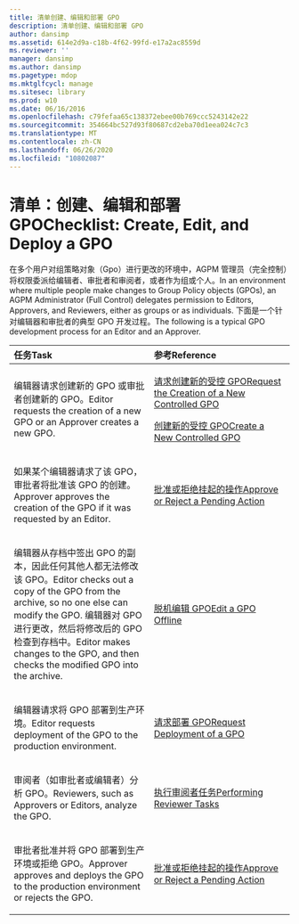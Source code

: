 ```yaml
---
title: 清单创建、编辑和部署 GPO
description: 清单创建、编辑和部署 GPO
author: dansimp
ms.assetid: 614e2d9a-c18b-4f62-99fd-e17a2ac8559d
ms.reviewer: ''
manager: dansimp
ms.author: dansimp
ms.pagetype: mdop
ms.mktglfcycl: manage
ms.sitesec: library
ms.prod: w10
ms.date: 06/16/2016
ms.openlocfilehash: c79fefaa65c138372ebee00b769ccc5243142e22
ms.sourcegitcommit: 354664bc527d93f80687cd2eba70d1eea024c7c3
ms.translationtype: MT
ms.contentlocale: zh-CN
ms.lasthandoff: 06/26/2020
ms.locfileid: "10802087"
---
```

# <span data-ttu-id="4b77f-103">清单：创建、编辑和部署 GPO</span><span class="sxs-lookup"><span data-stu-id="4b77f-103">Checklist: Create, Edit, and Deploy a GPO</span></span>


<span data-ttu-id="4b77f-104">在多个用户对组策略对象（Gpo）进行更改的环境中，AGPM 管理员（完全控制）将权限委派给编辑者、审批者和审阅者，或者作为组或个人。</span><span class="sxs-lookup"><span data-stu-id="4b77f-104">In an environment where multiple people make changes to Group Policy objects (GPOs), an AGPM Administrator (Full Control) delegates permission to Editors, Approvers, and Reviewers, either as groups or as individuals.</span></span> <span data-ttu-id="4b77f-105">下面是一个针对编辑器和审批者的典型 GPO 开发过程。</span><span class="sxs-lookup"><span data-stu-id="4b77f-105">The following is a typical GPO development process for an Editor and an Approver.</span></span>

<table>
<colgroup>
<col width="50%" />
<col width="50%" />
</colgroup>
<thead>
<tr class="header">
<th align="left"><span data-ttu-id="4b77f-106">任务</span><span class="sxs-lookup"><span data-stu-id="4b77f-106">Task</span></span></th>
<th align="left"><span data-ttu-id="4b77f-107">参考</span><span class="sxs-lookup"><span data-stu-id="4b77f-107">Reference</span></span></th>
</tr>
</thead>
<tbody>
<tr class="odd">
<td align="left"><p><span data-ttu-id="4b77f-108">编辑器请求创建新的 GPO 或审批者创建新的 GPO。</span><span class="sxs-lookup"><span data-stu-id="4b77f-108">Editor requests the creation of a new GPO or an Approver creates a new GPO.</span></span></p></td>
<td align="left"><p><a href="request-the-creation-of-a-new-controlled-gpo.md" data-raw-source="[Request the Creation of a New Controlled GPO](request-the-creation-of-a-new-controlled-gpo.md)"><span data-ttu-id="4b77f-109">请求创建新的受控 GPO</span><span class="sxs-lookup"><span data-stu-id="4b77f-109">Request the Creation of a New Controlled GPO</span></span></a></p>
<p><a href="create-a-new-controlled-gpo.md" data-raw-source="[Create a New Controlled GPO](create-a-new-controlled-gpo.md)"><span data-ttu-id="4b77f-110">创建新的受控 GPO</span><span class="sxs-lookup"><span data-stu-id="4b77f-110">Create a New Controlled GPO</span></span></a></p></td>
</tr>
<tr class="even">
<td align="left"><p><span data-ttu-id="4b77f-111">如果某个编辑器请求了该 GPO，审批者将批准该 GPO 的创建。</span><span class="sxs-lookup"><span data-stu-id="4b77f-111">Approver approves the creation of the GPO if it was requested by an Editor.</span></span></p></td>
<td align="left"><p><a href="approve-or-reject-a-pending-action.md" data-raw-source="[Approve or Reject a Pending Action](approve-or-reject-a-pending-action.md)"><span data-ttu-id="4b77f-112">批准或拒绝挂起的操作</span><span class="sxs-lookup"><span data-stu-id="4b77f-112">Approve or Reject a Pending Action</span></span></a></p></td>
</tr>
<tr class="odd">
<td align="left"><p><span data-ttu-id="4b77f-113">编辑器从存档中签出 GPO 的副本，因此任何其他人都无法修改该 GPO。</span><span class="sxs-lookup"><span data-stu-id="4b77f-113">Editor checks out a copy of the GPO from the archive, so no one else can modify the GPO.</span></span> <span data-ttu-id="4b77f-114">编辑器对 GPO 进行更改，然后将修改后的 GPO 检查到存档中。</span><span class="sxs-lookup"><span data-stu-id="4b77f-114">Editor makes changes to the GPO, and then checks the modified GPO into the archive.</span></span></p></td>
<td align="left"><p><a href="edit-a-gpo-offline.md" data-raw-source="[Edit a GPO Offline](edit-a-gpo-offline.md)"><span data-ttu-id="4b77f-115">脱机编辑 GPO</span><span class="sxs-lookup"><span data-stu-id="4b77f-115">Edit a GPO Offline</span></span></a></p></td>
</tr>
<tr class="even">
<td align="left"><p><span data-ttu-id="4b77f-116">编辑器请求将 GPO 部署到生产环境。</span><span class="sxs-lookup"><span data-stu-id="4b77f-116">Editor requests deployment of the GPO to the production environment.</span></span></p></td>
<td align="left"><p><a href="request-deployment-of-a-gpo.md" data-raw-source="[Request Deployment of a GPO](request-deployment-of-a-gpo.md)"><span data-ttu-id="4b77f-117">请求部署 GPO</span><span class="sxs-lookup"><span data-stu-id="4b77f-117">Request Deployment of a GPO</span></span></a></p></td>
</tr>
<tr class="odd">
<td align="left"><p><span data-ttu-id="4b77f-118">审阅者（如审批者或编辑者）分析 GPO。</span><span class="sxs-lookup"><span data-stu-id="4b77f-118">Reviewers, such as Approvers or Editors, analyze the GPO.</span></span></p></td>
<td align="left"><p><a href="performing-reviewer-tasks.md" data-raw-source="[Performing Reviewer Tasks](performing-reviewer-tasks.md)"><span data-ttu-id="4b77f-119">执行审阅者任务</span><span class="sxs-lookup"><span data-stu-id="4b77f-119">Performing Reviewer Tasks</span></span></a></p></td>
</tr>
<tr class="even">
<td align="left"><p><span data-ttu-id="4b77f-120">审批者批准并将 GPO 部署到生产环境或拒绝 GPO。</span><span class="sxs-lookup"><span data-stu-id="4b77f-120">Approver approves and deploys the GPO to the production environment or rejects the GPO.</span></span></p></td>
<td align="left"><p><a href="approve-or-reject-a-pending-action.md" data-raw-source="[Approve or Reject a Pending Action](approve-or-reject-a-pending-action.md)"><span data-ttu-id="4b77f-121">批准或拒绝挂起的操作</span><span class="sxs-lookup"><span data-stu-id="4b77f-121">Approve or Reject a Pending Action</span></span></a></p></td>
</tr>
</tbody>
</table>

 

 

 






